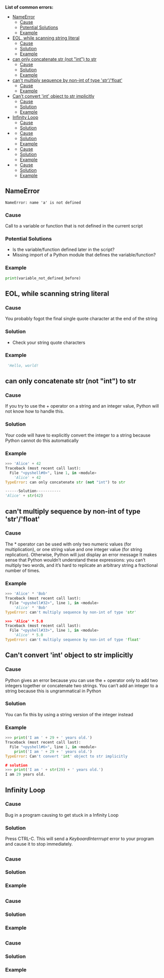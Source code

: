 
**List of common errors:**

- [NameError](#nameerror)
  - [Cause](#cause)
  - [Potential Solutions](#potential-solutions)
  - [Example](#example)
- [EOL, while scanning string literal](#eol-while-scanning-string-literal)
  - [Cause](#cause-1)
  - [Solution](#solution)
  - [Example](#example-1)
- [can only concatenate str (not "int") to str](#can-only-concatenate-str-not-int-to-str)
  - [Cause](#cause-2)
  - [Solution](#solution-1)
  - [Example](#example-2)
- [can't multiply sequence by non-int of type 'str'/'float'](#cant-multiply-sequence-by-non-int-of-type-strfloat)
  - [Cause](#cause-3)
  - [Example](#example-3)
- [Can't convert 'int' object to str implicitly](#cant-convert-int-object-to-str-implicitly)
  - [Cause](#cause-4)
  - [Solution](#solution-2)
  - [Example](#example-4)
- [Infinity Loop](#infinity-loop)
  - [Cause](#cause-5)
  - [Solution](#solution-3)
- [](#)
  - [Cause](#cause-6)
  - [Solution](#solution-4)
  - [Example](#example-5)
- [](#-1)
  - [Cause](#cause-7)
  - [Solution](#solution-5)
  - [Example](#example-6)
- [](#-2)
  - [Cause](#cause-8)
  - [Solution](#solution-6)
  - [Example](#example-7)


## NameError
`NameError: name 'a' is not defined`
### Cause
Call to a variable or function that is not defined in the current script
### Potential Solutions
- Is the variable/function defined later in the script?
- Missing import of a Python module that defines the variable/function?

### Example
```py
print(variable_not_defined_before)
```


## EOL, while scanning string literal
### Cause
You probably fogot the final single quote character at the end of the string

### Solution
- Check your string quote characters
### Example
```py
 'Hello, world!
```

## can only concatenate str (not "int") to str
### Cause
If you try to use the + operator on a string and an integer value, Python will not know how to handle this.

### Solution
Your code will have to explicitly convert the integer to a string because Python cannot do this automatically

### Example
```py
>>> 'Alice' + 42
Traceback (most recent call last):
  File "<pyshell#0>", line 1, in <module>
    'Alice' + 42
TypeError: can only concatenate str (not "int") to str

------Solution-----------
'Alice' + str(42)
```

## can't multiply sequence by non-int of type 'str'/'float'
### Cause
The * operator can be used with only two numeric values (for multiplication), or one string value and one integer value (for string replication). Otherwise, Python will just display an error message
It makes sense that Python wouldn’t understand these expressions: you can’t multiply two words, and it’s hard to replicate an arbitrary string a fractional number of times.

### Example
```py
>>> 'Alice' * 'Bob'
Traceback (most recent call last):
  File "<pyshell#32>", line 1, in <module>
    'Alice' * 'Bob'
TypeError: can't multiply sequence by non-int of type 'str'

>>> 'Alice' * 5.0
Traceback (most recent call last):
  File "<pyshell#33>", line 1, in <module>
    'Alice' * 5.0
TypeError: can't multiply sequence by non-int of type 'float'
```

## Can't convert 'int' object to str implicitly
### Cause
Python gives an error because you can use the + operator only to add two integers together or concatenate two strings. You can’t add an integer to a string because this is ungrammatical in Python
### Solution
You can fix this by using a string version of the integer instead
### Example
```py
>>> print('I am ' + 29 + ' years old.')
Traceback (most recent call last):
  File "<pyshell#6>", line 1, in <module>
    print('I am ' + 29 + ' years old.')
TypeError: Can't convert 'int' object to str implicitly

# solution
>>> print('I am ' + str(29) + ' years old.')
I am 29 years old.
```

## Infinity Loop
### Cause
Bug in a program causing to get stuck in a Infinity Loop
### Solution
Press CTRL-C. This will send a *KeyboardInterrrupt* error to your program and cause it to stop immediately.


## 
### Cause

### Solution

### Example

## 
### Cause

### Solution

### Example

## 
### Cause

### Solution

### Example